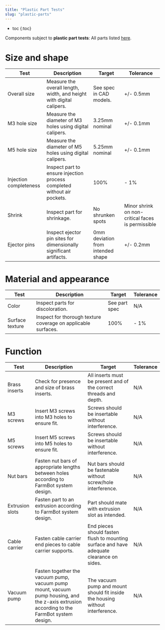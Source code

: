 ```yaml
---
title: "Plastic Part Tests"
slug: "plastic-parts"
---
```


* toc
{:toc}

Components subject to **plastic part tests**: All parts listed [here](../../Extras/bom/plastic-parts).

# Size and shape

|Test         |Description  |Target       |Tolerance    |
|-------------|-------------|-------------|-------------|
|Overall size |Measure the overall length, width, and height with digital calipers.|See spec in CAD models.|+/- 0.5mm
|M3 hole size |Measure the diameter of M3 holes using digital calipers.|3.25mm nominal|+/- 0.1mm
|M5 hole size |Measure the diameter of M5 holes using digital calipers.|5.25mm nominal|+/- 0.1mm
|Injection completeness|Inspect part to ensure injection process completed without air pockets.|100%|- 1%
|Shrink       |Inspect part for shrinkage.|No shrunken spots|Minor shrink on non-critical faces is permissible
|Ejector pins |Inspect ejector pin sites for dimensionally significant artifacts.|0mm deviation from intended shape|+/- 0.2mm

# Material and appearance

|Test         |Description  |Target       |Tolerance    |
|-------------|-------------|-------------|-------------|
|Color        |Inspect parts for discoloration.|See part spec|N/A
|Surface texture|Inspect for thorough texture coverage on applicable surfaces.|100%|- 1%

# Function

|Test         |Description  |Target       |Tolerance    |
|-------------|-------------|-------------|-------------|
|Brass inserts|Check for presence and size of brass inserts.|All inserts must be present and of the correct threads and depth.|N/A
|M3 screws    |Insert M3 screws into M3 holes to ensure fit.|Screws should be insertable without interference.|N/A
|M5 screws    |Insert M5 screws into M5 holes to ensure fit.|Screws should be insertable without interference.|N/A
|Nut bars     |Fasten nut bars of appropriate lengths between holes according to FarmBot system design.|Nut bars should be fastenable without screw/hole interference.|N/A
|Extrusion slots|Fasten part to an extrusion according to FarmBot system design.|Part should mate with extrusion slot as intended.|N/A
|Cable carrier|Fasten cable carrier end pieces to cable carrier supports.|End pieces should fasten flush to mounting surface and have adequate clearance on sides.|N/A
|Vacuum pump  |Fasten together the vacuum pump, vacuum pump mount, vacuum pump housing, and the z-axis extrusion according to the FarmBot system design.|The vacuum pump and mount should fit inside the housing without interference.|N/A

